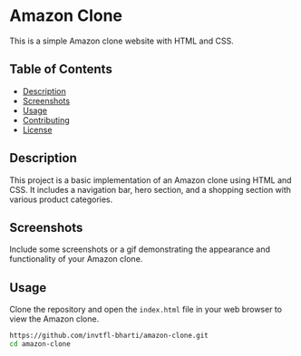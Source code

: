 # Amazon Clone

This is a simple Amazon clone website with HTML and CSS.

## Table of Contents
- [Description](#description)
- [Screenshots](#screenshots)
- [Usage](#usage)
- [Contributing](#contributing)
- [License](#license)

## Description
This project is a basic implementation of an Amazon clone using HTML and CSS. It includes a navigation bar, hero section, and a shopping section with various product categories.

## Screenshots
Include some screenshots or a gif demonstrating the appearance and functionality of your Amazon clone.

## Usage
Clone the repository and open the `index.html` file in your web browser to view the Amazon clone.

```bash
https://github.com/invtfl-bharti/amazon-clone.git
cd amazon-clone


